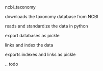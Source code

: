 ncbi_taxonomy

downloads the taxonomy database from NCBI

reads and standardize the data in python

export databases as pickle

links and index the data

exports indexes and links as pickle

.. todo
